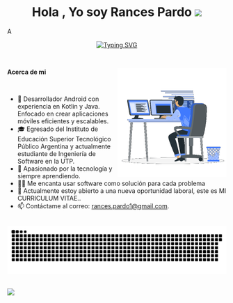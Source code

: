 
<h1 align="center"><b>Hola , Yo soy Rances Pardo </b><img src="https://media.giphy.com/media/hvRJCLFzcasrR4ia7z/giphy.gif" width="35"></h1>
<!--  -->A
<p align="center">
  <a href="https://git.io/typing-svg"><img src="https://readme-typing-svg.demolab.com?font=Fira+Code&pause=1000&width=435&lines=Programador+Android+%2F+Backend;Estudiante+de+Ingenier%C3%ADa+de+Software" alt="Typing SVG" /></a>
</p>


<br>


<picture> <img align="right" src="https://github.com/0xAbdulKhalid/0xAbdulKhalid/raw/main/assets/mdImages/Right_Side.gif" width = 250px></picture>
	
**Acerca de mi**

<br>

- 📱 Desarrollador Android con experiencia en Kotlin y Java. Enfocado en crear aplicaciones móviles eficientes y escalables.
- 🎓 Egresado del Instituto de Educación Superior Tecnológico Público Argentina y actualmente estudiante de Ingeniería de Software en la UTP.
- 🚀 Apasionado por la tecnología y siempre aprendiendo.
- 🧑‍💻 Me encanta usar software como solución para cada problema
- 🤝 Actualmente estoy abierto a una nueva oportunidad laboral, este es <a>MI CURRICULUM VITAE.</a>.
- 📫 Contáctame al correo: rances.pardo1@gmail.com.
<br><br>


<div align="center">
  <img src="https://github.com/RancesPardoSosa/RancesPardoSosa/blob/output/github-snake-dark.svg">
</div>

<br>

<img src="https://user-images.githubusercontent.com/73097560/115834477-dbab4500-a447-11eb-908a-139a6edaec5c.gif"><br><br>
